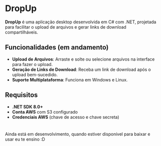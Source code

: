 # DropUp

**DropUp** é uma aplicação desktop desenvolvida em C# com .NET, projetada para facilitar o upload de arquivos e gerar links de download compartilháveis.

## Funcionalidades (em andamento)

- **Upload de Arquivos**: Arraste e solte ou selecione arquivos na interface para fazer o upload.
- **Geração de Links de Download**: Receba um link de download após o upload bem-sucedido.
- **Suporte Multiplataforma**: Funciona em Windows e Linux.

## Requisitos

- **.NET SDK 8.0+**
- **Conta AWS** com S3 configurado
- **Credenciais AWS** (chave de acesso e chave secreta)

#

Ainda está em desenvolvimento, quando estiver disponível para baixar e usar eu te ensino :D
